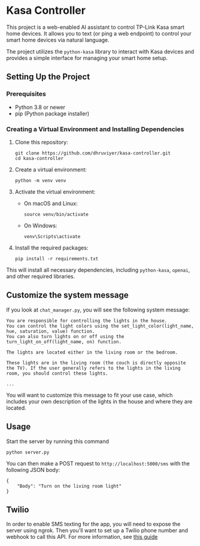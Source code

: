 # Kasa Controller

This project is a web-enabled AI assistant to control TP-Link Kasa smart home devices. It allows you to text (or ping a web endpoint) to control your smart home devices via natural language.

The project utilizes the `python-kasa` library to interact with Kasa devices and provides a simple interface for managing your smart home setup.

## Setting Up the Project

### Prerequisites

- Python 3.8 or newer
- pip (Python package installer)

### Creating a Virtual Environment and Installing Dependencies

1. Clone this repository:

   ```
   git clone https://github.com/dhruviyer/kasa-controller.git
   cd kasa-controller
   ```

2. Create a virtual environment:

   ```
   python -m venv venv
   ```

3. Activate the virtual environment:

   - On macOS and Linux:
     ```
     source venv/bin/activate
     ```
   - On Windows:
     ```
     venv\Scripts\activate
     ```

4. Install the required packages:
   ```
   pip install -r requirements.txt
   ```

This will install all necessary dependencies, including `python-kasa`, `openai`, and other required libraries.

## Customize the system message

If you look at `chat_manager.py`, you will see the following system message:

```
You are responsible for controlling the lights in the house.
You can control the light colors using the set_light_color(light_name, hue, saturation, value) function.
You can also turn lights on or off using the turn_light_on_off(light_name, on) function.

The lights are located either in the living room or the bedroom.

These lights are in the living room (the couch is directly opposite the TV). If the user generally refers to the lights in the living room, you should control these lights.

...
```

You will want to customize this message to fit your use case, which includes your own description of the lights in the house and where they are located.

## Usage

Start the server by running this command

```
python server.py
```

You can then make a POST request to `http://localhost:5000/sms` with the following JSON body:

```
{
    "Body": "Turn on the living room light"
}
```

## Twilio

In order to enable SMS texting for the app, you will need to expose the server using ngrok. Then you'll want to set up a Twilio phone number and webhook to call this API. For more information, see [this guide](https://www.twilio.com/docs/messaging/tutorials/how-to-receive-and-reply/python)
